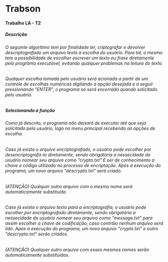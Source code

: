 # Trabson
<h4>Trabalho LA - T2</h4>
<h5>Descrição</h5>
<h6>O seguinte algorítimo tem por finalidade ler, criptografar e devolver descriptografado um arquivo texto a escolha do usuário. Para tal, o mesmo tem a possibilidade de escolher escrever um texto ou frase diretamente pelo programa executável, evitando qualquer problemas na leitura do texto.</h6>
<h6>Qualquer escolha tomada pelo usuário será acionada a partir de um controle de escolhas numéricas digitando a opção desejada e a seguir pressionando "ENTER", o programa só será encerrado quando solicitado pelo usuário.</h6>
<h5>Selecionando a função</h5>
<h6>Como já descrito, o programa não deixará de executar até que seja solicitado pelo usuário, logo no menu principal recebendo as opções de escolha.</h6>
<h6>Caso já exista o arquivo encriptografado, o usuário pode escolher por desencriptografa-lo diretamente, sendo obrigatória a nessecidade do usuário nomear seu arquivo como "crypto.txt" E ser de conhecimento a chave e código utilizado no processo de encriptação. Após a execução do programa, um novo arquivo "descrypto.txt" será criado. </h6>
<h6><i>(ATENÇÃO) Qualquer outro arquivo com o mesmo nome será automaticamente substituído.</i></h6>
<h6>Caso já exista o arquivo texto para a encriptografia, o usuário pode escolher por encriptografado diretamente, sendo obrigatória a nessecidade do usuário nomear seu arquivo como "message.txt" para assim escolher a chave de codificação, caso contráio nenhum arquivo será lido. Após a execução do programa, um novo arquivo "crypto.txt" e outro "descrypto.txt" serão criados.</h6>
<h6><i>(ATENÇÃO) Qualquer outro arquivo com esses mesmos nomes serão automaticamente substituídos.</h6>
